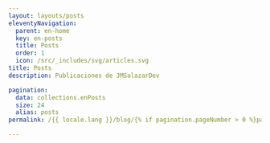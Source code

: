 ```yaml
---
layout: layouts/posts
eleventyNavigation:
  parent: en-home
  key: en-posts
  title: Posts
  order: 1
  icon: /src/_includes/svg/articles.svg
title: Posts
description: Publicaciones de JMSalazarDev

pagination:
  data: collections.enPosts
  size: 24
  alias: posts
permalink: /{{ locale.lang }}/blog/{% if pagination.pageNumber > 0 %}page-{{ pagination.pageNumber + 1 }}/{% endif %}

---
```

